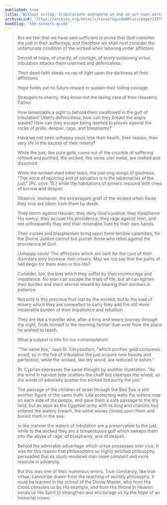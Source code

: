 ```yaml
---
published: true
title: 'Without virtue, tribulations overwhelm us and we act even more self-destructively'
archiveLink: 'https://archive.org/details/sinnersguide00luis/page/215?view=theater'
bookSlug: 'the-sinners-guide'
---
```


> But we feel that we have said sufficient to prove that God consoles the just in their sufferings, and therefore we shall next consider the unfortunate condition of the wicked when laboring under affliction.
>
> Devoid of hope, of charity, of courage, of every sustaining virtue, tribulation attacks them unarmed and defenceless.
>
> Their dead faith sheds no ray of light upon the darkness of their afflictions.
>
> Hope holds out no future reward to sustain their failing courage.
>
> Strangers to charity, they know not the loving care of their Heavenly Father.
>
> How lamentable a sight to behold them swallowed in the gulf of tribulation! Utterly defenceless, how can they breast the angry waves? How can they escape being dashed to pieces against the rocks of pride, despair, rage, and blasphemy?
>
> Have we not seen unhappy souls lose their health, their reason, their very life in the excess of their misery?
>
> While the just, like pure gold, come out of the crucible of suffering refined and purified, the wicked, like some viler metal, are melted and dissolved.
>
> While the wicked shed bitter tears, the just sing songs of gladness. "The voice of rejoicing and of salvation is in the tabernacles of the just," [Ps. cxvii. 15.] while the habitations of sinners resound with cries of sorrow and despair.
>
> Observe, moreover, the extravagant grief of the wicked when those they love are taken from them by death.
>
> They storm against Heaven; they deny God's justice; they blaspheme His mercy; they accuse His providence; they rage against men; and not unfrequently they end their miserable lives by their own hands.
>
> Their curses and blasphemies bring upon them terrible calamities, for the Divine Justice cannot but punish those who rebel against the providence of God.
>
> Unhappy souls! The afflictions which are sent for the cure of their disorders only increase their misery. May we not say that the pains of hell begin for them even in this life?
>
> Consider, too, the loss which they suffer by their murmurings and impatience. No man can escape the trials of life, but all can lighten their burden and merit eternal reward by bearing their sorrows in patience.
>
> Not only is this precious fruit lost by the wicked, but to the load of misery which they are compelled to carry they add the still more intolerable burden of their impatience and rebellion.
>
> They are like a traveller who, after a long and weary journey through the night, finds himself in the morning farther than ever from the place he wished to reach.
>
> What a subject is this for our contemplation!
>
> "The same fire," says St. Chrysostom, "which purifies gold consumes wood; so in the fire of tribulation the just acquire new beauty and perfection, while the wicked, like dry wood, are reduced to ashes."
>
> St. Cyprian expresses the same thought by another illustration: "As the wind in harvest time scatters the chaff but cleanses the wheat, so the winds of adversity scatter the wicked but purify the just."
>
> The passage of the children of Israel through the Bed Sea is still another figure of the same truth. Like protecting walls the waters rose on each side of the people, and gave them a safe passage to the dry land; but as soon as the Egyptian army with its king and chariots had entered the watery breach, the same waves closed upon them and buried them in the sea.
>
> In like manner the waters of tribulation are a preservation to the just, while to the wicked they are a tempestuous gulf which sweeps them into the abyss of rage, of blasphemy, and of despair.
>
> Behold the admirable advantage which virtue possesses over vice. It was for this reason that philosophers so highly extolled philosophy, persuaded that its study rendered man more constant and more resolute in adversity.
>
> But this was one of their numerous errors. True constancy, like true virtue, cannot be drawn from the teaching of worldly philosophy. It must be learned in the school of the Divine Master, who from His Cross consoles us by His example, and from His throne in Heaven sends us His Spirit to strengthen and encourage us by the hope of an immortal crown.